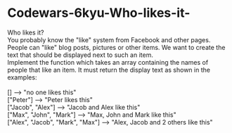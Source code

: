 # Codewars-6kyu-Who-likes-it-
Who likes it?
<br>
You probably know the "like" system from Facebook and other pages. People can "like" blog posts, pictures or other items. We want to create the text that should be displayed next to such an item.
<br>
Implement the function which takes an array containing the names of people that like an item. It must return the display text as shown in the examples:
<br><br>
[]                                -->  "no one likes this"
<br>
["Peter"]                         -->  "Peter likes this"
<br>
["Jacob", "Alex"]                 -->  "Jacob and Alex like this"
<br>
["Max", "John", "Mark"]           -->  "Max, John and Mark like this"
<br>
["Alex", "Jacob", "Mark", "Max"]  -->  "Alex, Jacob and 2 others like this"

